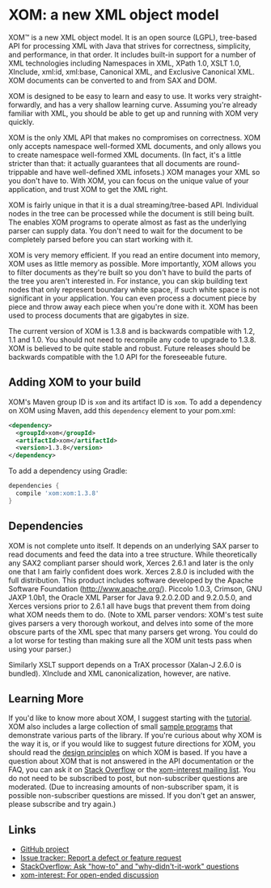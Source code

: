# XOM: a new XML object model

XOM™ is a new XML object model. It is an open source (LGPL), tree-based API for processing XML with Java that strives for correctness, simplicity, and performance, in that order. It includes built-in support for a number of XML technologies including Namespaces in XML, XPath 1.0, XSLT 1.0, XInclude, xml:id, xml:base, Canonical XML, and Exclusive Canonical XML. XOM documents can be converted to and from SAX and DOM.

XOM is designed to be easy to learn and easy to use. It works very straight-forwardly, and has a very shallow learning curve. Assuming you're already familiar with XML, you should be able to get up and running with XOM very quickly.

XOM is the only XML API that makes no compromises on correctness. XOM only accepts namespace well-formed XML documents, and only allows you to create namespace well-formed XML documents. (In fact, it's a little stricter than that: it actually guarantees that all documents are round-trippable and have well-defined XML infosets.) XOM manages your XML so you don't have to. With XOM, you can focus on the unique value of your application, and trust XOM to get the XML right.

XOM is fairly unique in that it is a dual streaming/tree-based API. Individual nodes in the tree can be processed while the document is still being built. The enables XOM programs to operate almost as fast as the underlying parser can supply data. You don't need to wait for the document to be completely parsed before you can start working with it.

XOM is very memory efficient. If you read an entire document into memory, XOM uses as little memory as possible. More importantly, XOM allows you to filter documents as they're built so you don't have to build the parts of the tree you aren't interested in. For instance, you can skip building text nodes that only represent boundary white space, if such white space is not significant in your application. You can even process a document piece by piece and throw away each piece when you're done with it. XOM has been used to process documents that are gigabytes in size.

The current version of XOM is 1.3.8 and is backwards compatible with 1.2, 1.1 and 1.0. You should not need to recompile any code to upgrade to 1.3.8. XOM is believed to be quite stable and robust. Future releases should be backwards compatible with the 1.0 API for the foreseeable future.

## Adding XOM to your build

XOM's Maven group ID is `xom` and its artifact ID is `xom`. To add a dependency on XOM using Maven, add this `dependency` element to your pom.xml:

```xml
<dependency>
  <groupId>xom</groupId>
  <artifactId>xom</artifactId>
  <version>1.3.8</version>
</dependency>
```

To add a dependency using Gradle:

```gradle
dependencies {
  compile 'xom:xom:1.3.8'
}
```

## Dependencies


XOM is not complete unto itself. It depends on an underlying SAX parser to read documents and feed the data into a tree structure. While theoretically any SAX2 compliant parser should work, Xerces 2.6.1 and later is the only one that I am fairly confident does work. Xerces 2.8.0 is included with the full distribution. This product includes software developed by the Apache Software Foundation (http://www.apache.org/). Piccolo 1.0.3, Crimson, GNU JAXP 1.0b1, the Oracle XML Parser for Java 9.2.0.2.0D and 9.2.0.5.0, and Xerces versions prior to 2.6.1 all have bugs that prevent them from doing what XOM needs them to do. (Note to XML parser vendors: XOM's test suite gives parsers a very thorough workout, and delves into some of the more obscure parts of the XML spec that many parsers get wrong. You could do a lot worse for testing than making sure all the XOM unit tests pass when using your parser.)

Similarly XSLT support depends on a TrAX processor (Xalan-J 2.6.0 is bundled). XInclude and XML canonicalization, however, are native.


## Learning More

If you'd like to know more about XOM, I suggest starting with the [tutorial](https://xom.nu/tutorial.xhtml). XOM also includes a large collection of small [sample programs](https://xom.nu/samples.xhtml) that demonstrate various parts of the library. If you're curious about why XOM is the way it is, or if you would like to suggest future directions for XOM, you should read the [design principles](https://xom.nu/designprinciples.xhtml) on which XOM is based. If you have a question about XOM that is not answered in the API documentation or the FAQ, you can ask it on [Stack Overflow](https://stackoverflow.com/questions/ask?tags=xom) or the [xom-interest mailing list]((https://lists.ibiblio.org/mailman/listinfo/xom-interest)). You do not need to be subscribed to post, but non-subscriber questions are moderated. (Due to increasing amounts of non-subscriber spam, it is possible non-subscriber questions are missed. If you don't get an answer, please subscribe and try again.)


## Links

- [GitHub project](https://github.com/elharo/xom)
- [Issue tracker: Report a defect or feature request](https://github.com/elharo/xom/issues/new)
- [StackOverflow: Ask "how-to" and "why-didn't-it-work" questions](https://stackoverflow.com/questions/ask?tags=xom)
- [xom-interest: For open-ended discussion](https://lists.ibiblio.org/mailman/listinfo/xom-interest)

